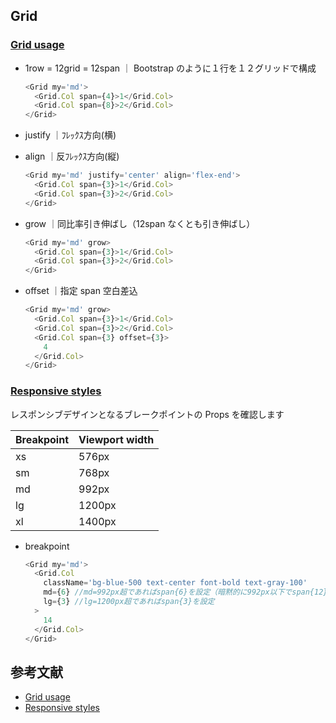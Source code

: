 ## Grid

### [Grid usage](https://mantine.dev/core/grid/)

- 1row = 12grid = 12span ｜ Bootstrap のように１行を１２グリッドで構成

  ```ts
  <Grid my='md'>
    <Grid.Col span={4}>1</Grid.Col>
    <Grid.Col span={8}>2</Grid.Col>
  </Grid>
  ```

- justify ｜ﾌﾚｯｸｽ方向(横)
- align ｜反ﾌﾚｯｸｽ方向(縦)

  ```ts
  <Grid my='md' justify='center' align='flex-end'>
    <Grid.Col span={3}>1</Grid.Col>
    <Grid.Col span={3}>2</Grid.Col>
  </Grid>
  ```

- grow ｜同比率引き伸ばし（12span なくとも引き伸ばし）

  ```ts
  <Grid my='md' grow>
    <Grid.Col span={3}>1</Grid.Col>
    <Grid.Col span={3}>2</Grid.Col>
  </Grid>
  ```

- offset ｜指定 span 空白差込

  ```ts
  <Grid my='md' grow>
    <Grid.Col span={3}>1</Grid.Col>
    <Grid.Col span={3}>2</Grid.Col>
    <Grid.Col span={3} offset={3}>
      4
    </Grid.Col>
  </Grid>
  ```

### [Responsive styles](https://mantine.dev/theming/responsive/)

レスポンシブデザインとなるブレークポイントの Props を確認します

| Breakpoint | Viewport width |
| ---------- | -------------- |
| xs         | 576px          |
| sm         | 768px          |
| md         | 992px          |
| lg         | 1200px         |
| xl         | 1400px         |

- breakpoint
  ```ts
  <Grid my='md'>
    <Grid.Col
      className='bg-blue-500 text-center font-bold text-gray-100'
      md={6} //md=992px超であればspan{6}を設定（暗黙的に992px以下でspan{12}となる）
      lg={3} //lg=1200px超であればspan{3}を設定
    >
      14
    </Grid.Col>
  </Grid>
  ```

## 参考文献

- [Grid usage](https://mantine.dev/core/grid/)
- [Responsive styles](https://mantine.dev/theming/responsive/)

